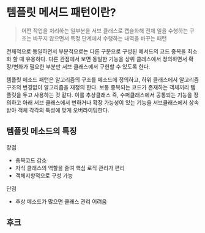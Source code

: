 # 템플릿 메서드 패턴이란?

> 어떤 작업을 처리하는 일부분을 서브 클래스로 캡슐화해 전체 일을 수행하는 구조는 바꾸지 않으면서 특정 단계에서 수행하는 내역을 바꾸는 패턴

전체적으로 동일하면서 부분적으로는 다른 구문으로 구성된 메서드의 코드 중복을 최소화 할 때 유용하다. 다른 관점에서 보면
동일한 기능을 상위 클래스에서 정의하면서 확장/변화가 필요한 부분만 서브 클래스에서 구현할 수 있도록 한다.

템플릿 메소드 패턴은 알고리즘의 구조를 메소드에 정의하고, 하위 클래스에서 알고리즘 구조의 변경없이 알고리즘을 재정의 한다.
보통 중복되는 코드가 존재하는 객체끼리 템플릿을 두고 사용하는 것 같다.
이를 추상클래스 즉, 수퍼클래스에서 공통되는 기능을 정의하고 아래 서브 클래스에서 변하거나 확장 가능성이 있는 기능을
서브클래스에서 상속받아 객체 각각의 특성에 맞게 오버라이딩한다.

## 템플릿 메소드의 특징

장점
- 중복코드 감소
- 자식 클래스의 역할을 줄여 핵심 로직 관리가 편리
- 객체지향적으로 구성 가능

단점
- 추상 메소드가 많으면 클래스 관리 어려움

## 후크
